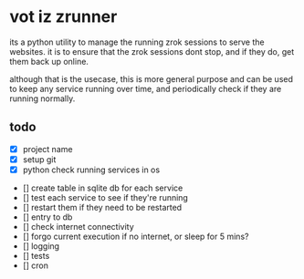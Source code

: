 # vot iz zrunner

its a python utility to manage the running zrok sessions to serve the websites. it is to ensure that the zrok sessions dont stop, and if they do, get them back up online.

although that is the usecase, this is more general purpose and can be used to keep any service running over time, and periodically check if they are running normally.

## todo

- [x] project name
- [x] setup git
- [x] python check running services in os
- [] create table in sqlite db for each service
- [] test each service to see if they're running
- [] restart them if they need to be restarted
- [] entry to db
- [] check internet connectivity
- [] forgo current execution if no internet, or sleep for 5 mins?
- [] logging
- [] tests
- [] cron